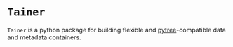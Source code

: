 # `Tainer`

`Tainer` is a python package for building flexible and
[pytree](https://jax.readthedocs.io/en/latest/pytrees.html)-compatible
data and metadata containers.
